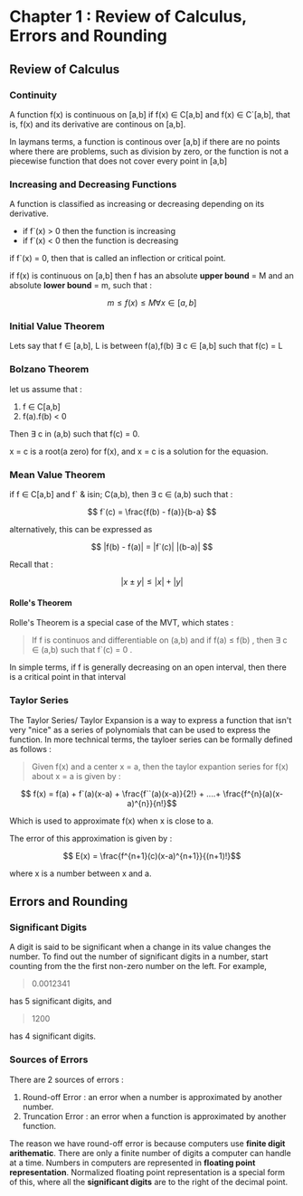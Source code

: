 # Chapter 1 : Review of Calculus, Errors and Rounding

## Review of Calculus

### Continuity

A function f(x) is continuous on [a,b] if f(x) &isin; C[a,b] and f(x) &isin; C`[a,b], that is, 
f(x) and its derivative are continous on [a,b].

In laymans terms, a function is continous over [a,b] if there are no points where there are problems, such as division by zero, or the function is not a piecewise function that does not cover every point in [a,b]

### Increasing and Decreasing Functions
 
A function is classified as increasing or decreasing depending on its derivative. 

- if f`(x) > 0 then the function is increasing
- if f`(x) < 0 then the function is decreasing

if f`(x) = 0, then that is called an inflection or critical point.

if f(x) is continuous on [a,b] then f has an absolute **upper bound** = M and an absolute **lower bound** = m, such that :

$$ m \le f(x) \le M \forall x \in [a,b] $$

### Initial Value Theorem

Lets say  that f &isin; [a,b], L is between  f(a),f(b) &exist; c &isin; [a,b] such that f(c) = L

### Bolzano Theorem

let us assume that :

1. f &isin; C[a,b]
2. f(a).f(b) &lt; 0

Then &exist; c in (a,b) such that f(c) = 0.

x = c is a root(a zero) for f(x), and x = c is a solution for the equasion.

### Mean Value Theorem

if f &isin; C[a,b] and f` & isin; C(a,b), then &exist; c &isin; (a,b) such that  : 

$$ f`(c) = \frac{f(b) - f(a)}{b-a} $$

alternatively, this can be expressed as 

$$ |f(b) - f(a)| = |f`(c)| |(b-a)| $$

Recall that :

$$ | x \pm y | \le |x|+ |y| $$

#### Rolle's Theorem

Rolle's Theorem is a special case of the MVT, which states :
 
>If f is continuos and differentiable on (a,b) and if f(a) &le; f(b) ,
then &exist; c &isin; (a,b) such that f`(c) = 0 .

In simple terms, if f is generally decreasing on an open interval, then there is a critical point in that interval 

### Taylor Series 

The Taylor Series/ Taylor Expansion is a way to express a function that isn't very "nice" as a series of polynomials that can be used to express the function. In more technical terms, the tayloer series can be formally defined as follows : 

> Given f(x) and a center x = a, then the taylor expantion series for f(x) about x = a is given by :

$$ f(x) = f(a) + f`(a)(x-a) + \frac{f``(a)(x-a)}{2!} + ....+ \frac{f^{n}(a)(x-a)^{n}}{n!}$$

Which is used to approximate f(x) when x is close to a. 

The error of this approximation is given by :   

$$ E(x) = \frac{f^{n+1}(c)(x-a)^{n+1}}{(n+1)!}$$

where x is a number between x and a.

## Errors and Rounding

### Significant Digits

A digit is said to be significant when a change in its value changes the number. To find out the number of significant digits in a number, start counting from the the first non-zero number on the left. For example, 

> 0.0012341

has 5 significant digits, and

> 1200

has 4 significant digits. 


### Sources of Errors

There are 2 sources of errors :

1. Round-off Error : an error when a number is approximated by another number.
2. Truncation Error : an error when a function is approximated by another function.

The reason we have round-off error is because computers use **finite digit arithematic**. There are only a finite number of digits a computer can handle at a time. Numbers in computers are represented in **floating point representation**. Normalized floating point representation is a special form of this, where all the **significant digits** are to the right of the decimal point. 
